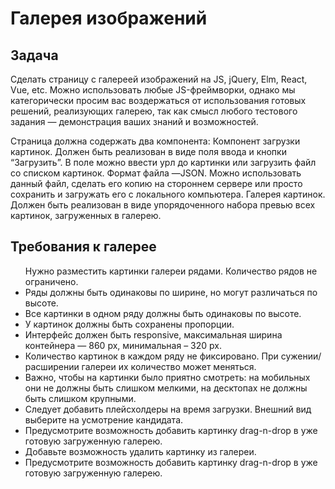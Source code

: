 <h1>Галерея изображений</h1>


<h2>Задача</h2>
Сделать страницу с галереей изображений на JS, jQuery, Elm, React, Vue, etc. Можно использовать любые JS-фреймворки, однако мы категорически просим вас воздержаться от использования готовых решений, реализующих галерею, так как смысл любого тестового задания — демонстрация ваших знаний и возможностей.

Страница должна содержать два компонента:
Компонент загрузки картинок.
Должен быть реализован в виде поля ввода и кнопки “Загрузить”. В поле можно ввести урл до картинки или загрузить файл со списком картинок. Формат файла —JSON. Можно использовать данный файл, сделать его копию на стороннем сервере или просто сохранить и загружать его с локального компьютера.
Галерея картинок.
Должен быть реализован в виде упорядоченного набора превью всех картинок, загруженных в галерею.

<h2>Требования к галерее</h2>
<ul
<li>Нужно разместить картинки галереи рядами. Количество рядов не ограничено.</li>
<li>Ряды должны быть одинаковы по ширине, но могут различаться по высоте.</li>
<li>Все картинки в одном ряду должны быть одинаковы по высоте.</li>
<li>У картинок должны быть сохранены пропорции.</li>
<li>Интерфейс должен быть responsive, максимальная ширина контейнера — 860 px, минимальная – 320 px.</li>
<li>Количество картинок в каждом ряду не фиксировано. При сужении/расширении галереи их количество может меняться. </li>
<li>Важно, чтобы на картинки было приятно смотреть: на мобильных они не должны быть слишком мелкими, на десктопах не должны быть слишком крупными.</li>
<li>Следует добавить плейсхолдеры на время загрузки. Внешний вид выберите на усмотрение кандидата.</li>
<li>Предусмотрите  возможность добавить картинку drag-n-drop в уже готовую загруженную галерею.</li>
<li>Добавьте возможность удалить картинку из галереи.</li>
<li>Предусмотрите  возможность добавить картинку drag-n-drop в уже готовую загруженную галерею.</li>
</ul>
